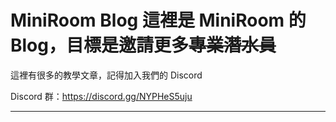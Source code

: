 # MiniRoom Blog 這裡是 MiniRoom 的 Blog，目標是邀請更多~~專業潛水員~~

這裡有很多的教學文章，記得加入我們的 Discord

Discord 群：https://discord.gg/NYPHeS5uju

<hr>
